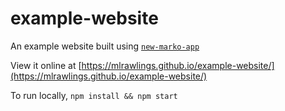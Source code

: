 # example-website
An example website built using [`new-marko-app`](https://github.com/mlrawlings/new-marko-app)

View it online at [https://mlrawlings.github.io/example-website/](https://mlrawlings.github.io/example-website/)

To run locally, `npm install && npm start`
